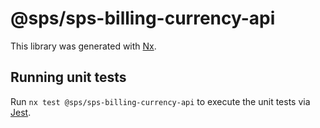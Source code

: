 # @sps/sps-billing-currency-api

This library was generated with [Nx](https://nx.dev).

## Running unit tests

Run `nx test @sps/sps-billing-currency-api` to execute the unit tests via [Jest](https://jestjs.io).
